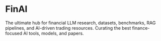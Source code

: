# FinAI
The ultimate hub for financial LLM research, datasets, benchmarks, RAG pipelines, and AI-driven trading resources. Curating the best finance-focused AI tools, models, and papers.
